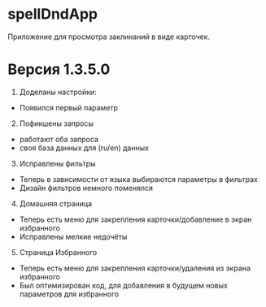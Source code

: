 # spellDndApp
Приложение для просмотра заклинаний в виде карточек. 
# Версия 1.3.5.0
1. Доделаны настройки:
- Появился первый параметр
2. Пофикшены запросы
- работают оба запроса
- своя база данных для (ru/en) данных
3. Исправлены фильтры
- Теперь в зависимости от языка выбираются параметры в фильтрах
- Дизайн фильтров немного поменялся
4. Домашняя страница
- Теперь есть меню для закрепления карточки/добавление в экран избранного
- Исправлены мелкие недочёты
5. Страница Избранного
- Теперь есть меню для закрепления карточки/удаления из экрана избранного
- Был оптимизирован код, для добавления в будущем новых параметров для избранного

